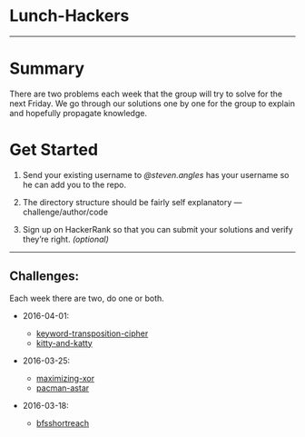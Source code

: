 # Lunch-Hackers

---

# Summary
There are two problems each week that the group will try to solve for the next Friday.
We go through our solutions one by one for the group to explain and hopefully propagate knowledge.

# Get Started
1. Send your existing username to *@steven.angles* has your username so he can add you to the repo.

1. The directory structure should be fairly self explanatory — challenge/author/code

1. Sign up on HackerRank so that you can submit your solutions and verify they’re right. _(optional)_

---

## Challenges:
Each week there are two, do one or both.

  - 2016-04-01:
    - [keyword-transposition-cipher](https://www.hackerrank.com/challenges/keyword-transposition-cipher)
    - [kitty-and-katty](https://www.hackerrank.com/challenges/kitty-and-katty)

  - 2016-03-25:
    - [maximizing-xor](https://www.hackerrank.com/challenges/maximizing-xor)
    - [pacman-astar](https://www.hackerrank.com/challenges/pacman-astar)

  - 2016-03-18:
    - [bfsshortreach](https://www.hackerrank.com/challenges/bfsshortreach)

